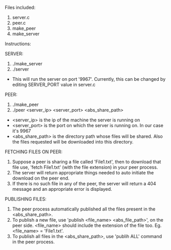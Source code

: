 Files included:

1. server.c
2. peer.c
3. make_peer
4. make_server

Instructions:

SERVER:
1. ./make_server
2. ./server

* This will run the server on port '9967'. Currently, this can be changed by editing SERVER_PORT value in server.c

PEER:
1. ./make_peer
2. ./peer <server_ip> <server_port> <abs_share_path>

* <server_ip> is the ip of the machine the server is running on
* <server_port> is the port on which the server is running on. In our case it's 9967
* <abs_share_path> is the directory path whose files will be shared. Also the files requested will be downloaded into this directory.

FETCHING FILES ON PEER:
1. Suppose a peer is sharing a file called 'File1.txt', then to download that file use, 'fetch File1.txt' (with the file extension) in your peer process.
2. The server will return appropriate things needed to auto initiate the download on the peer end.
3. If there is no such file in any of the peer, the server will return a 404 message and an appropriate error is displayed.


PUBLISHING FILES:
1. The peer process automatically published all the files present in the <abs_share_path>.
2. To publish a new file, use 'publish <file_name> <abs_file_path>', on the peer side. <file_name> should include the extension of the file too. Eg. <file_name> = 'File1.txt'.
3. To publish all files in the <abs_share_path>, use 'publih ALL' command in the peer process.

